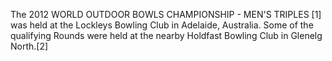 The 2012 WORLD OUTDOOR BOWLS CHAMPIONSHIP - MEN'S TRIPLES [1] was held at the Lockleys Bowling Club in Adelaide, Australia. Some of the qualifying Rounds were held at the nearby Holdfast Bowling Club in Glenelg North.[2]
